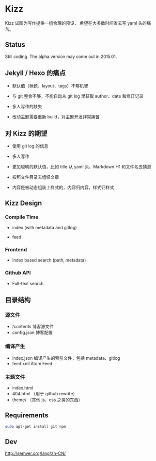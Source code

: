 # Kizz

Kizz 试图为写作提供一组合理的预设，
希望在大多数时间省去写 yaml 头的痛苦。

## Status

Still coding. The alpha version may come out in 2015.01.

## Jekyll / Hexo 的痛点

- 默认值（标题、layout、tags）不够机智

- 与 git 整合不够，不能自动从 git log 里获取 author、date 和修订记录

- 多人写作的缺失

- 改动主题需要重新 build，对主题开发非常痛苦

## 对 Kizz 的期望

- 使用 git log 的信息

- 多人写作

- 更加聪明的默认值，比如 title 从 yaml 头、Markdown H1 和文件名去猜测

- 按照文件目录去组织文章

- 内容是被动态组装上样式的，内容归内容，样式归样式

## Kizz Design

### Compile Time

- index (with metadata and gitlog)

- feed

### Frontend

- Index based search (path, metadata)

### Github API

- Full-text search

## 目录结构

### 源文件
- /contents 博客源文件
- config.json 博客配置

### 编译产生
- index.json 编译产生的索引文件，包括 metadata、gitlog
- feed.xml Atom Feed

### 主题文件
- index.html
- 404.html （用于 github rewrite）
- theme/ （其他 js、css 之类的东西）


## Requirements

```bash
sudo apt-get install git npm
```

## Dev

http://semver.org/lang/zh-CN/

